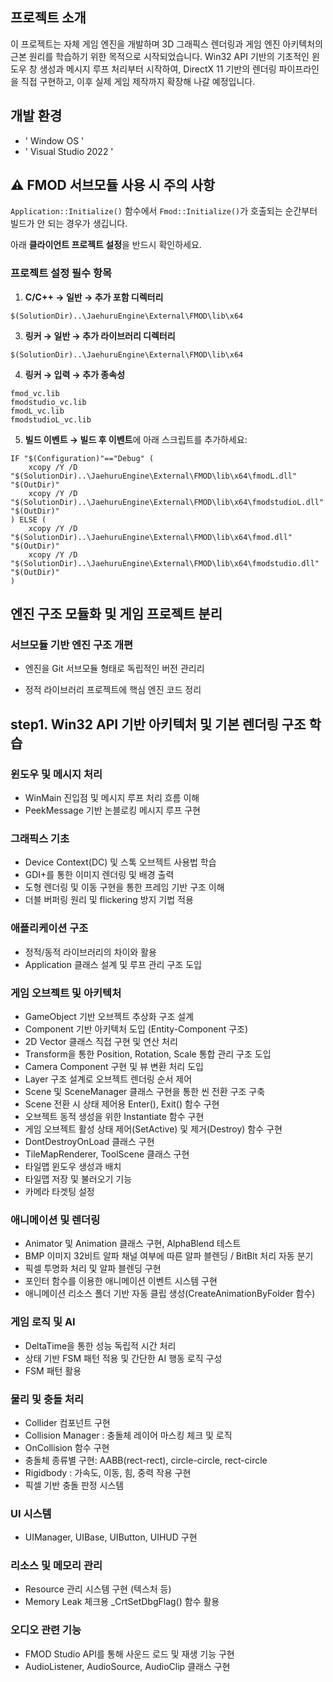 ## 프로젝트 소개
이 프로젝트는 자체 게임 엔진을 개발하며 3D 그래픽스 렌더링과 게임 엔진 아키텍처의 근본 원리를 학습하기 위한 목적으로 시작되었습니다.
Win32 API 기반의 기초적인 윈도우 창 생성과 메시지 루프 처리부터 시작하여, DirectX 11 기반의 렌더링 파이프라인을 직접 구현하고, 이후 실제 게임 제작까지 확장해 나갈 예정입니다.

## 개발 환경
- ' Window OS '
- ' Visual Studio 2022 '

## ⚠️ FMOD 서브모듈 사용 시 주의 사항

`Application::Initialize()` 함수에서 `Fmod::Initialize()`가 호출되는 순간부터 빌드가 안 되는 경우가 생깁니다.

아래 **클라이언트 프로젝트 설정**을 반드시 확인하세요.

### 프로젝트 설정 필수 항목

1. **C/C++ → 일반 → 추가 포함 디렉터리**
```
$(SolutionDir)..\JaehuruEngine\External\FMOD\lib\x64
```
3. **링커 → 일반 → 추가 라이브러리 디렉터리**
```
$(SolutionDir)..\JaehuruEngine\External\FMOD\lib\x64
```
4. **링커 → 입력 → 추가 종속성**
```
fmod_vc.lib
fmodstudio_vc.lib
fmodL_vc.lib
fmodstudioL_vc.lib
```
5. **빌드 이벤트 → 빌드 후 이벤트**에 아래 스크립트를 추가하세요:
```
IF "$(Configuration)"=="Debug" (
    xcopy /Y /D "$(SolutionDir)..\JaehuruEngine\External\FMOD\lib\x64\fmodL.dll" "$(OutDir)"
    xcopy /Y /D "$(SolutionDir)..\JaehuruEngine\External\FMOD\lib\x64\fmodstudioL.dll" "$(OutDir)"
) ELSE (
    xcopy /Y /D "$(SolutionDir)..\JaehuruEngine\External\FMOD\lib\x64\fmod.dll" "$(OutDir)"
    xcopy /Y /D "$(SolutionDir)..\JaehuruEngine\External\FMOD\lib\x64\fmodstudio.dll" "$(OutDir)"
)
```

## 엔진 구조 모듈화 및 게임 프로젝트 분리

### 서브모듈 기반 엔진 구조 개편

- 엔진을 Git 서브모듈 형태로 독립적인 버전 관리리

- 정적 라이브러리 프로젝트에 핵심 엔진 코드 정리

## step1. Win32 API 기반 아키텍처 및 기본 렌더링 구조 학습

### 윈도우 및 메시지 처리  
- WinMain 진입점 및 메시지 루프 처리 흐름 이해  
- PeekMessage 기반 논블로킹 메시지 루프 구현  

### 그래픽스 기초  
- Device Context(DC) 및 스톡 오브젝트 사용법 학습  
- GDI+를 통한 이미지 렌더링 및 배경 출력  
- 도형 렌더링 및 이동 구현을 통한 프레임 기반 구조 이해  
- 더블 버퍼링 원리 및 flickering 방지 기법 적용  

### 애플리케이션 구조  
- 정적/동적 라이브러리의 차이와 활용  
- Application 클래스 설계 및 루프 관리 구조 도입  

### 게임 오브젝트 및 아키텍처  
- GameObject 기반 오브젝트 추상화 구조 설계  
- Component 기반 아키텍처 도입 (Entity-Component 구조)  
- 2D Vector 클래스 직접 구현 및 연산 처리  
- Transform을 통한 Position, Rotation, Scale 통합 관리 구조 도입  
- Camera Component 구현 및 뷰 변환 처리 도입  
- Layer 구조 설계로 오브젝트 렌더링 순서 제어  
- Scene 및 SceneManager 클래스 구현을 통한 씬 전환 구조 구축  
- Scene 전환 시 상태 제어용 Enter(), Exit() 함수 구현  
- 오브젝트 동적 생성을 위한 Instantiate 함수 구현  
- 게임 오브젝트 활성 상태 제어(SetActive) 및 제거(Destroy) 함수 구현  
- DontDestroyOnLoad 클래스 구현
- TileMapRenderer, ToolScene 클래스 구현  
- 타일맵 윈도우 생성과 배치  
- 타일맵 저장 및 불러오기 기능  
- 카메라 타겟팅 설정  

### 애니메이션 및 렌더링  
- Animator 및 Animation 클래스 구현, AlphaBlend 테스트  
- BMP 이미지 32비트 알파 채널 여부에 따른 알파 블렌딩 / BitBlt 처리 자동 분기  
- 픽셀 투명화 처리 및 알파 블렌딩 구현  
- 포인터 함수를 이용한 애니메이션 이벤트 시스템 구현  
- 애니메이션 리소스 폴더 기반 자동 클립 생성(CreateAnimationByFolder 함수)  

### 게임 로직 및 AI  
- DeltaTime을 통한 성능 독립적 시간 처리  
- 상태 기반 FSM 패턴 적용 및 간단한 AI 행동 로직 구성  
- FSM 패턴 활용  

### 물리 및 충돌 처리  
- Collider 컴포넌트 구현  
- Collision Manager : 충돌체 레이어 마스킹 체크 및 로직  
- OnCollision 함수 구현  
- 충돌체 종류별 구현: AABB(rect-rect), circle-circle, rect-circle  
- Rigidbody : 가속도, 이동, 힘, 중력 작용 구현  
- 픽셀 기반 충돌 판정 시스템

### UI 시스템  
- UIManager, UIBase, UIButton, UIHUD 구현  

### 리소스 및 메모리 관리  
- Resource 관리 시스템 구현 (텍스처 등)  
- Memory Leak 체크용 _CrtSetDbgFlag() 함수 활용

### 오디오 관련 기능
- FMOD Studio API를 통해 사운드 로드 및 재생 기능 구현
- AudioListener, AudioSource, AudioClip 클래스 구현



